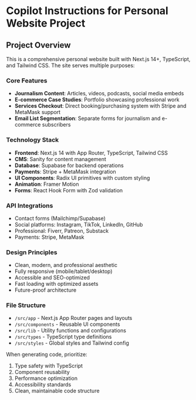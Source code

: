 # Copilot Instructions for Personal Website Project

<!-- Use this file to provide workspace-specific custom instructions to Copilot. For more details, visit https://code.visualstudio.com/docs/copilot/copilot-customization#_use-a-githubcopilotinstructionsmd-file -->

## Project Overview
This is a comprehensive personal website built with Next.js 14+, TypeScript, and Tailwind CSS. The site serves multiple purposes:

### Core Features
- **Journalism Content**: Articles, videos, podcasts, social media embeds
- **E-commerce Case Studies**: Portfolio showcasing professional work
- **Services Checkout**: Direct booking/purchasing system with Stripe and MetaMask support
- **Email List Segmentation**: Separate forms for journalism and e-commerce subscribers

### Technology Stack
- **Frontend**: Next.js 14 with App Router, TypeScript, Tailwind CSS
- **CMS**: Sanity for content management
- **Database**: Supabase for backend operations
- **Payments**: Stripe + MetaMask integration
- **UI Components**: Radix UI primitives with custom styling
- **Animation**: Framer Motion
- **Forms**: React Hook Form with Zod validation

### API Integrations
- Contact forms (Mailchimp/Supabase)
- Social platforms: Instagram, TikTok, LinkedIn, GitHub
- Professional: Fiverr, Patreon, Substack
- Payments: Stripe, MetaMask

### Design Principles
- Clean, modern, and professional aesthetic
- Fully responsive (mobile/tablet/desktop)
- Accessible and SEO-optimized
- Fast loading with optimized assets
- Future-proof architecture

### File Structure
- `/src/app` - Next.js App Router pages and layouts
- `/src/components` - Reusable UI components
- `/src/lib` - Utility functions and configurations
- `/src/types` - TypeScript type definitions
- `/src/styles` - Global styles and Tailwind config

When generating code, prioritize:
1. Type safety with TypeScript
2. Component reusability
3. Performance optimization
4. Accessibility standards
5. Clean, maintainable code structure
